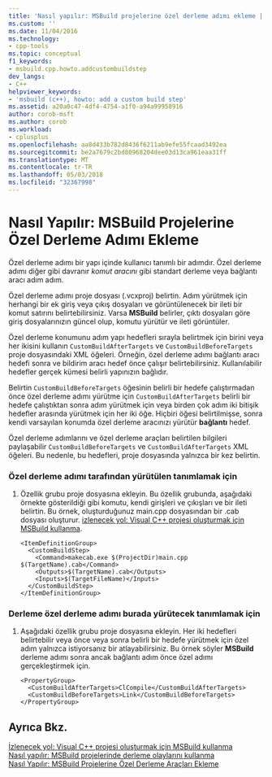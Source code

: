 ```yaml
---
title: 'Nasıl yapılır: MSBuild projelerine özel derleme adımı ekleme | Microsoft Docs'
ms.custom: ''
ms.date: 11/04/2016
ms.technology:
- cpp-tools
ms.topic: conceptual
f1_keywords:
- msbuild.cpp.howto.addcustombuildstep
dev_langs:
- C++
helpviewer_keywords:
- 'msbuild (c++), howto: add a custom build step'
ms.assetid: a20a0c47-4df4-4754-a1f0-a94a99958916
author: corob-msft
ms.author: corob
ms.workload:
- cplusplus
ms.openlocfilehash: aa8d433b782d8436f6211ab9efe55fcaad3492ea
ms.sourcegitcommit: be2a7679c2bd80968204dee03d13ca961eaa31ff
ms.translationtype: MT
ms.contentlocale: tr-TR
ms.lasthandoff: 05/03/2018
ms.locfileid: "32367998"
---
```

# <a name="how-to-add-a-custom-build-step-to-msbuild-projects"></a>Nasıl Yapılır: MSBuild Projelerine Özel Derleme Adımı Ekleme
Özel derleme adımı bir yapı içinde kullanıcı tanımlı bir adımdır. Özel derleme adımı diğer gibi davranır *komut aracını* gibi standart derleme veya bağlantı aracı adım adım.  
  
 Özel derleme adımı proje dosyası (.vcxproj) belirtin. Adım yürütmek için herhangi bir ek giriş veya çıkış dosyaları ve görüntülenecek bir ileti bir komut satırını belirtebilirsiniz. Varsa **MSBuild** belirler, çıktı dosyaları göre giriş dosyalarınızın güncel olup, komutu yürütür ve ileti görüntüler.  
  
 Özel derleme konumunu adım yapı hedefleri sırayla belirtmek için birini veya her ikisini kullanın `CustomBuildAfterTargets` ve `CustomBuildBeforeTargets` proje dosyasındaki XML öğeleri. Örneğin, özel derleme adımı bağlantı aracı hedefi sonra ve bildirim aracı hedef önce çalışır belirtebilirsiniz. Kullanılabilir hedefler gerçek kümesi belirli yapınızın bağlıdır.  
  
 Belirtin `CustomBuildBeforeTargets` öğesinin belirli bir hedefe çalıştırmadan önce özel derleme adımı yürütme için `CustomBuildAfterTargets` belirli bir hedefe çalıştıktan sonra adım yürütmek için veya birden çok adım iki bitişik hedefler arasında yürütmek için her iki öğe. Hiçbiri öğesi belirtilmişse, sonra kendi varsayılan konumda özel derleme aracınızı yürütür **bağlantı** hedef.  
  
 Özel derleme adımlarını ve özel derleme araçları belirtilen bilgileri paylaşabilir `CustomBuildBeforeTargets` ve `CustomBuildAfterTargets` XML öğeleri. Bu nedenle, bu hedefleri, proje dosyasında yalnızca bir kez belirtin.  
  
### <a name="to-define-what-is-executed-by-the-custom-build-step"></a>Özel derleme adımı tarafından yürütülen tanımlamak için  
  
1.  Özellik grubu proje dosyasına ekleyin. Bu özellik grubunda, aşağıdaki örnekte gösterildiği gibi komutu, kendi girişleri ve çıkışları ve bir ileti belirtin. Bu örnek, oluşturduğunuz main.cpp dosyasından bir .cab dosyası oluşturur. [izlenecek yol: Visual C++ projesi oluşturmak için MSBuild kullanma](../build/walkthrough-using-msbuild-to-create-a-visual-cpp-project.md).  
  
    ```  
    <ItemDefinitionGroup>  
      <CustomBuildStep>  
        <Command>makecab.exe $(ProjectDir)main.cpp $(TargetName).cab</Command>  
        <Outputs>$(TargetName).cab</Outputs>  
        <Inputs>$(TargetFileName)</Inputs>  
      </CustomBuildStep>  
    </ItemDefinitionGroup>  
    ```  
  
### <a name="to-define-where-in-the-build-the-custom-build-step-will-execute"></a>Derleme özel derleme adımı burada yürütecek tanımlamak için  
  
1.  Aşağıdaki özellik grubu proje dosyasına ekleyin. Her iki hedefleri belirtebilir veya önce veya sonra belirli bir hedefe yürütmek için özel adım yalnızca istiyorsanız bir atlayabilirsiniz. Bu örnek söyler **MSBuild** derleme adımı sonra ancak bağlantı adım önce özel adımı gerçekleştirmek için.  
  
    ```  
    <PropertyGroup>  
      <CustomBuildAfterTargets>ClCompile</CustomBuildAfterTargets>  
      <CustomBuildBeforeTargets>Link</CustomBuildBeforeTargets>  
    </PropertyGroup>  
    ```  
  
## <a name="see-also"></a>Ayrıca Bkz.  
 [İzlenecek yol: Visual C++ projesi oluşturmak için MSBuild kullanma](../build/walkthrough-using-msbuild-to-create-a-visual-cpp-project.md)   
 [Nasıl yapılır: MSBuild projelerinde derleme olaylarını kullanma](../build/how-to-use-build-events-in-msbuild-projects.md)   
 [Nasıl Yapılır: MSBuild Projelerine Özel Derleme Araçları Ekleme](../build/how-to-add-custom-build-tools-to-msbuild-projects.md)